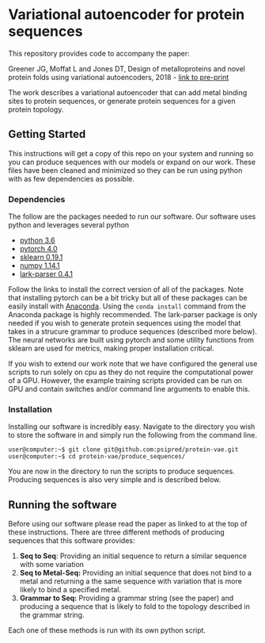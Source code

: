 # Variational autoencoder for protein sequences

This repository provides code to accompany the paper:

Greener JG, Moffat L and Jones DT, Design of metalloproteins and novel protein folds using variational autoencoders, 2018 - [link to pre-print](https://arxiv.org/abs/1806.09900)

The work describes a variational autoencoder that can add metal binding sites to protein sequences, or generate protein sequences for a given protein topology.

## Getting Started
This instructions will get a copy of this repo on your system and running so you can produce sequences with our models or expand on our work. These files have been cleaned and minimized so they can be run using python with as few dependencies as possible.

### Dependencies
The follow are the packages needed to run our software. Our software uses python and leverages several python 
* [python 3.6](https://www.python.org/)
* [pytorch 4.0](https://pytorch.org/)
* [sklearn 0.19.1](http://scikit-learn.org/stable/)
* [numpy 1.14.1](http://www.numpy.org/)
* [lark-parser 0.4.1](https://github.com/lark-parser/lark)

Follow the links to install the correct version of all of the packages. Note that installing pytorch can be a bit tricky but all of these packages can be easily install with [Anaconda](https://anaconda.org/). Using the `conda install` command from the Anaconda package is highly recommended. The lark-parser package is only needed if you wish to generate protein sequences using the model that takes in a strucure grammar to produce sequences (described more below). The neural networks are built using pytorch and some utility functions from sklearn are used for metrics, making proper installation critical. 

If you wish to extend our work note that we have configured the general use scripts to run solely on cpu as they do not require the computational power of a GPU. However, the example training scripts provided can be run on GPU and contain switches and/or command line arguments to enable this. 

### Installation

Installing our software is incredibly easy. Navigate to the directory you wish to store the software in and simply run the following from the command line. 
```console
user@computer:~$ git clone git@github.com:psipred/protein-vae.git
user@computer:~$ cd protein-vae/produce_sequences/
```
You are now in the directory to run the scripts to produce sequences. Producing sequences is also very simple and is described below. 

## Running the software
Before using our software please read the paper as linked to at the top of these instructions. There are three different methods of producing sequences that this software provides:
1. **Seq to Seq**: Providing an initial sequence to return a similar sequence with some variation
2. **Seq to Metal-Seq:** Providing an initial sequence that does not bind to a metal and returning a the same sequence with variation that is more likely to bind a specified metal. 
3. **Grammar to Seq:** Providing a grammar string (see the paper) and producing a sequence that is likely to fold to the topology described in the grammar string. 

Each one of these methods is run with its own python script. 











<!--
The two tasks this work approaches are adding a metal binding site to a protein sequence and generating a protein sequence for a given topology string. The first is described as Task 1 and the second as Task 2. Below are descriptions for using the trained models.

### Task 1
This is adding a metal binding site to a protein sequence. The files for this task are located in the metal_gen folder. Aside from the model file in the folder folder, the main script is the `metal_VAE_pytorch.py`. This file can be run from the command line with several arguments that can be seen by looking at the source. The code itself contains explanations for its use, but more specifically, it can be used for training a model or producing samples of a protein similar to another protein provided.

Note the model provided and thus inference was trained and can be used with the `nostruc` dataset.

<b> Training </b>

In the case of training please get in contact for the datasets, however if you have correctly formated data you should be able to use that instead. A model has been provided for a network with a latent dimension of 16 which was used in the paper. The dataset can be specified by command line args as either `struc` or `nostruc`. These are numpy `.npy` files of size `L x 4353` and `L x 3088` where `L` is the number of examples in the dataset. Both datasets have one-hot encoded sequences as the first 3080 dimensions and the next 8 as the binary switches for metal binding. The `struc` dataset contains an extra 1265 dimensions that describe the input data.  

Read through the command line arguments in the files in order to understand what parameters of the network can be changed, but you can change them by changing the defaults if running in an IDE. The current defaults are what was used to train the 16 dimensional network. To train the network you also need to change the switches specified in the script so that `cuda=True` and `train=True`.

<b> Sampling a new metal binder </b>

First make sure that that `cuda=False` and `train=False` in the script. The network is capable of running inference very quickly on just a cpu. From there make sure that `new_metal=True`. At the bottom of the script you will see

```Python
if new_metal:
    name="prots_nomet"
    ...
```
The `name` is the name not including `.npy` of the file being used (that needs to be placed on the current directory) of protein(s) you wish to alter. So the input file will be a numpy binary of size `L x 3088` where the last 8 metal binding flags are changed in accordance with what you want metal binding you want to add. If you've got that sorted then just run the script.

<b> Encoding and decoding separately</b>

In order to do these just make a function that is a part of the network module that looks like the forward pass but only uses the layers you intend of using i.e. for decoding or encoding. From there add whatever you like at the end of the script to call these functions and encode or decode data.

### Task 2
This is generating a protein sequence for a given topology string and the scripts are located in the fold_gen folder.--->
